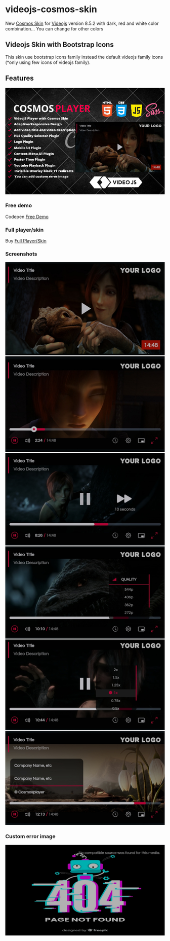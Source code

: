 # videojs-cosmos-skin
New [Cosmos Skin](https://ko-fi.com/s/805051ae2a) for [Videojs](https://videojs.com/) version 8.5.2 with dark, red and white color combination... You can change for other colors<br>

## Videojs Skin with Bootstrap Icons
This skin use bootstrap icons family instead the default videojs family icons (*only using few icons of videojs family).

## Features
![demo](https://raw.githubusercontent.com/EmilioSG11/videojs-cosmos-skin/main/images/features.png)

### Free demo
Codepen [Free Demo](https://codepen.io/emiliosg11/pen/VwqKYBK) <br>

### Full player/skin 
Buy [Full Player/Skin](https://ko-fi.com/s/805051ae2a) <br>

### Screenshots
![demo](https://raw.githubusercontent.com/EmilioSG11/videojs-cosmos-skin/main/images/screenshot1.jpg)
![demo](https://raw.githubusercontent.com/EmilioSG11/videojs-cosmos-skin/main/images/screenshot2.jpg)
![demo](https://raw.githubusercontent.com/EmilioSG11/videojs-cosmos-skin/main/images/screenshot3.jpg)
![demo](https://raw.githubusercontent.com/EmilioSG11/videojs-cosmos-skin/main/images/screenshot4.jpg)
![demo](https://raw.githubusercontent.com/EmilioSG11/videojs-cosmos-skin/main/images/screenshot5.jpg)
![demo](https://raw.githubusercontent.com/EmilioSG11/videojs-cosmos-skin/main/images/screenshot6.jpg)

### Custom error image
![demo](https://raw.githubusercontent.com/EmilioSG11/videojs-cosmos-skin/main/images/error-display.jpg)
